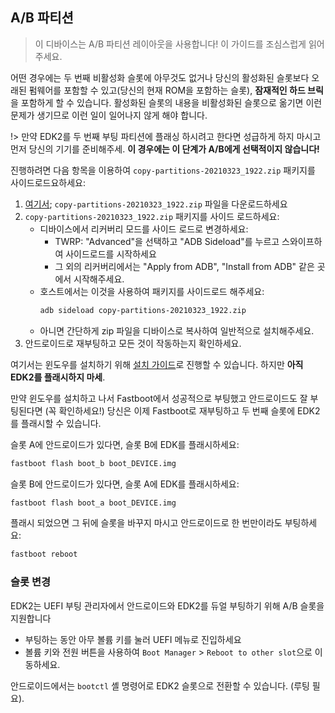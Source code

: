 ## A/B 파티션

> 이 디바이스는 A/B 파티션 레이아웃을 사용합니다! 이 가이드를 조심스럽게 읽어주세요.

어떤 경우에는 두 번째 비활성화 슬롯에 아무것도 없거나 당신의 활성화된 슬롯보다 오래된 펌웨어를 포함할 수 있고(당신의 현재 ROM을 포함하는 슬롯), **잠재적인 하드 브릭**을 포함하게 할 수 있습니다. 활성화된 슬롯의 내용을 비활성화된 슬롯으로 옮기면 이런 문제가 생기므로 이런 일이 일어나지 않게 해야 합니다.

!> 만약 EDK2를 두 번째 부팅 파티션에 플래싱 하시려고 한다면 성급하게 하지 마시고 먼저 당신의 기기를 준비해주세. **이 경우에는 이 단계가 A/B에게 선택적이지 않습니다!**

진행하려면 다음 항목을 이용하여 `copy-partitions-20210323_1922.zip` 패키지를 사이드로드요하세요:

1. [여기서](https://files.renegade-project.org/copy-partitions-20210323_1922.zip ':ignore'); `copy-partitions-20210323_1922.zip` 파일을 다운로드하세요
2. `copy-partitions-20210323_1922.zip` 패키지를 사이드 로드하세요:
    * 디바이스에서 리커버리 모드를 사이드 로드로 변경하세요:
      * TWRP: "Advanced"을 선택하고 "ADB Sideload"를 누르고 스와이프하여 사이드로드를 시작하세요
      * 그 외의 리커버리에서는 "Apply from ADB", "Install from ADB" 같은 곳에서 시작해주세요.
    * 호스트에서는 이것을 사용하여 패키지를 사이드로드 해주세요: 
      ```sh
      adb sideload copy-partitions-20210323_1922.zip
      ```
    * 아니면 간단하게 zip 파일을 디바이스로 복사하여 일반적으로 설치해주세요.
3. 안드로이드로 재부팅하고 모든 것이 작동하는지 확인하세요.

여기서는 윈도우를 설치하기 위해 [설치 가이드](ko/windows/Installation-guide.md)로 진행할 수 있습니다. 하지만 **아직 EDK2를 플래시하지 마세**.

만약 윈도우를 설치하고 나서 Fastboot에서 성공적으로 부팅했고 안드로이드도 잘 부팅된다면 (꼭 확인하세요!) 당신은 이제 Fastboot로 재부팅하고 두 번째 슬롯에 EDK2를 플래시할 수 있습니다. 

슬롯 A에 안드로이드가 있다면, 슬롯 B에 EDK를 플래시하세요:

```bash
fastboot flash boot_b boot_DEVICE.img
```

슬롯 B에 안드로이드가 있다면, 슬롯 A에 EDK를 플래시하세요:

```bash
fastboot flash boot_a boot_DEVICE.img
```

플래시 되었으면 그 뒤에 슬롯을 바꾸지 마시고 안드로이드로 한 번만이라도 부팅하세요:

```bash
fastboot reboot
```

### 슬롯 변경

EDK2는 UEFI 부팅 관리자에서 안드로이드와 EDK2를 듀얼 부팅하기 위해 A/B 슬롯을 지원합니다

* 부팅하는 동안 아무 볼륨 키를 눌러 UEFI 메뉴로 진입하세요
* 볼륨 키와 전원 버튼을 사용하여 `Boot Manager` > `Reboot to other slot`으로 이동하세요.

안드로이드에서는 `bootctl` 셸 명령어로 EDK2 슬롯으로 전환할 수 있습니다. (루팅 필요).

